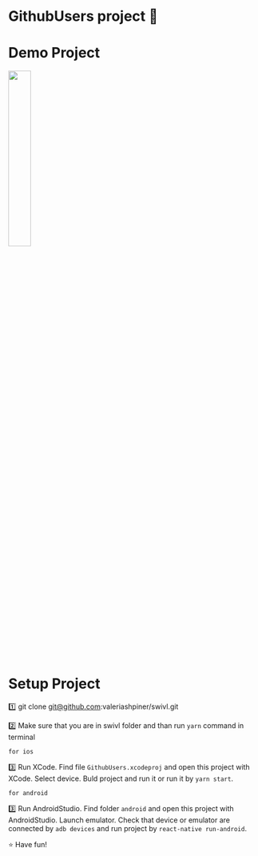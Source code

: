 # GithubUsers project :yellow_heart:

# Demo Project

<a href="https://cl.ly/1Z0o2k3T2Q3o" target="_blank"><img src="https://dzwonsemrish7.cloudfront.net/items/092S3s3d20311C2V1D09/Screen%20Recording%202018-05-01%20at%2017.39.gif" style="display: block;height: auto;width: 30%;"/></a>

# Setup Project

:one: git clone git@github.com:valeriashpiner/swivl.git

:two: Make sure that you are in swivl folder and than run `yarn` command in terminal

`for ios`

:three: Run XCode. Find file `GithubUsers.xcodeproj` and open this project with XCode. Select device. Buld project and run it or run it by `yarn start`.

`for android`

:three: Run AndroidStudio. Find folder `android` and open this project with AndroidStudio. Launch emulator.
Check that device or emulator are connected by `adb devices` and run project by `react-native run-android`.

:star: Have fun!
